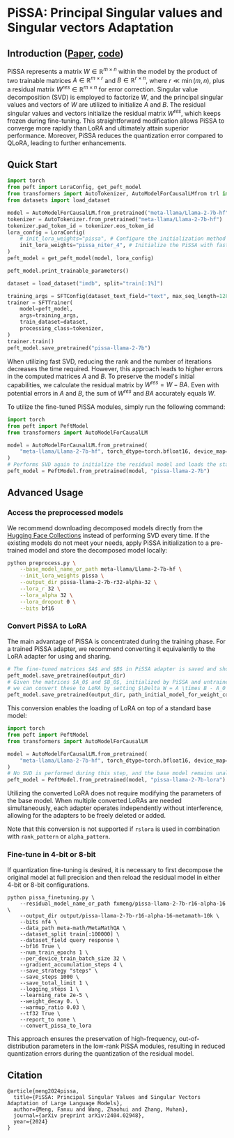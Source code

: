 # PiSSA: Principal Singular values and Singular vectors Adaptation
## Introduction ([Paper](https://huggingface.co/papers/2404.02948), [code](https://github.com/GraphPKU/PiSSA))
PiSSA represents a matrix $W\in\mathbb{R}^{m\times n}$ within the model by the product of two trainable matrices $A \in \mathbb{R}^{m\times r}$ and $B \in \mathbb{R}^{r\times n}$, where $r \ll \min(m, n)$, plus a residual matrix $W^{res}\in\mathbb{R}^{m\times n}$ for error correction. Singular value decomposition (SVD) is employed to factorize $W$, and the principal singular values and vectors of $W$ are utilized to initialize $A$ and $B$. The residual singular values and vectors initialize the residual matrix $W^{res}$, which keeps frozen during fine-tuning. This straightforward modification allows PiSSA to converge more rapidly than LoRA and ultimately attain superior performance. Moreover, PiSSA reduces the quantization error compared to QLoRA, leading to further enhancements.

## Quick Start
```python
import torch
from peft import LoraConfig, get_peft_model
from transformers import AutoTokenizer, AutoModelForCausalLMfrom trl import SFTConfig, SFTTrainer
from datasets import load_dataset

model = AutoModelForCausalLM.from_pretrained("meta-llama/Llama-2-7b-hf", torch_dtype=torch.bfloat16, device_map="auto")
tokenizer = AutoTokenizer.from_pretrained("meta-llama/Llama-2-7b-hf")
tokenizer.pad_token_id = tokenizer.eos_token_id
lora_config = LoraConfig(
    # init_lora_weights="pissa", # Configure the initialization method to "pissa", which may take several minutes to execute SVD on the pre-trained model.
    init_lora_weights="pissa_niter_4", # Initialize the PiSSA with fast SVD, which completes in just a few seconds.
)
peft_model = get_peft_model(model, lora_config)

peft_model.print_trainable_parameters()

dataset = load_dataset("imdb", split="train[:1%]")

training_args = SFTConfig(dataset_text_field="text", max_seq_length=128)
trainer = SFTTrainer(
    model=peft_model,
    args=training_args,
    train_dataset=dataset,
    processing_class=tokenizer,
)
trainer.train()
peft_model.save_pretrained("pissa-llama-2-7b")
```
When utilizing fast SVD, reducing the rank and the number of iterations decreases the time required. However, this approach leads to higher errors in the computed matrices $A$ and $B$. To preserve the model's initial capabilities, we calculate the residual matrix by $W^{res} = W - BA$. Even with potential errors in $A$ and $B$, the sum of $W^{res}$ and $BA$ accurately equals $W$.


To utilize the fine-tuned PiSSA modules, simply run the following command:
```python
import torch
from peft import PeftModel
from transformers import AutoModelForCausalLM

model = AutoModelForCausalLM.from_pretrained(
    "meta-llama/Llama-2-7b-hf", torch_dtype=torch.bfloat16, device_map="auto"
)
# Performs SVD again to initialize the residual model and loads the state_dict of the fine-tuned PiSSA modules.
peft_model = PeftModel.from_pretrained(model, "pissa-llama-2-7b")
```

## Advanced Usage

### Access the preprocessed models
We recommend downloading decomposed models directly from the [Hugging Face Collections](https://huggingface.co/collections/fxmeng/pissa-661ce700721235e542a5d7a8) instead of performing SVD every time.
If the existing models do not meet your needs, apply PiSSA initialization to a pre-trained model and store the decomposed model locally:
```bash
python preprocess.py \
    --base_model_name_or_path meta-llama/Llama-2-7b-hf \
    --init_lora_weights pissa \
    --output_dir pissa-llama-2-7b-r32-alpha-32 \
    --lora_r 32 \
    --lora_alpha 32 \
    --lora_dropout 0 \
    --bits bf16
```

### Convert PiSSA to LoRA
The main advantage of PiSSA is concentrated during the training phase. For a trained PiSSA adapter, we recommend converting it equivalently to the LoRA adapter for using and sharing.
```python
# The fine-tuned matrices $A$ and $B$ in PiSSA adapter is saved and should be combined with the residual model.
peft_model.save_pretrained(output_dir) 
# Given the matrices $A_0$ and $B_0$, initialized by PiSSA and untrained, and the trained matrices $A$ and $B$, 
# we can convert these to LoRA by setting $\Delta W = A \times B - A_0 \times B_0 = [A \mid A_0] \times [B \mid -B_0]^T = A'B'$.
peft_model.save_pretrained(output_dir, path_initial_model_for_weight_conversion="pissa_init")

```
This conversion enables the loading of LoRA on top of a standard base model:

```python
import torch
from peft import PeftModel
from transformers import AutoModelForCausalLM

model = AutoModelForCausalLM.from_pretrained(
    "meta-llama/Llama-2-7b-hf", torch_dtype=torch.bfloat16, device_map="auto"
)
# No SVD is performed during this step, and the base model remains unaltered.
peft_model = PeftModel.from_pretrained(model, "pissa-llama-2-7b-lora")
```
Utilizing the converted LoRA does not require modifying the parameters of the base model. When multiple converted LoRAs are needed simultaneously, each adapter operates independently without interference, allowing for the adapters to be freely deleted or added.

Note that this conversion is not supported if `rslora` is used in combination with `rank_pattern` or `alpha_pattern`.

### Fine-tune in 4-bit or 8-bit
If quantization fine-tuning is desired, it is necessary to first decompose the original model at full precision and then reload the residual model in either 4-bit or 8-bit configurations.
```shell
python pissa_finetuning.py \
    --residual_model_name_or_path fxmeng/pissa-llama-2-7b-r16-alpha-16 \
    --output_dir output/pissa-llama-2-7b-r16-alpha-16-metamath-10k \
    --bits nf4 \
    --data_path meta-math/MetaMathQA \
    --dataset_split train[:100000] \
    --dataset_field query response \
    --bf16 True \
    --num_train_epochs 1 \
    --per_device_train_batch_size 32 \
    --gradient_accumulation_steps 4 \
    --save_strategy "steps" \
    --save_steps 1000 \
    --save_total_limit 1 \
    --logging_steps 1 \
    --learning_rate 2e-5 \
    --weight_decay 0. \
    --warmup_ratio 0.03 \
    --tf32 True \
    --report_to none \
    --convert_pissa_to_lora
```

This approach ensures the preservation of high-frequency, out-of-distribution parameters in the low-rank PiSSA modules, resulting in reduced quantization errors during the quantization of the residual model.

## Citation
```
@article{meng2024pissa,
  title={PiSSA: Principal Singular Values and Singular Vectors Adaptation of Large Language Models},
  author={Meng, Fanxu and Wang, Zhaohui and Zhang, Muhan},
  journal={arXiv preprint arXiv:2404.02948},
  year={2024}
}
```
